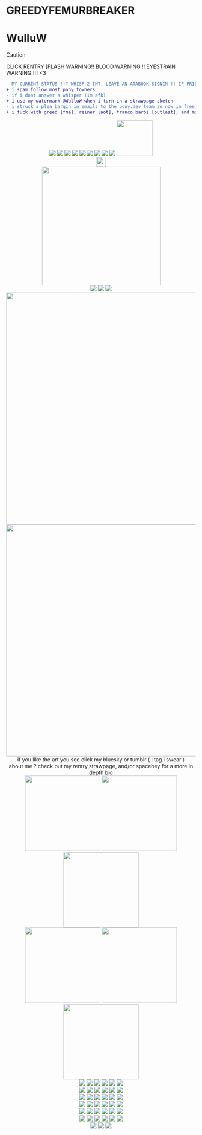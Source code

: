 # GREEDYFEMURBREAKER
# WulluW
> [!CAUTION]
> CLICK RENTRY [FLASH WARNING!! BLOOD WARNING !! EYESTRAIN WARNING !!] <3
```diff
- MY CURRENT STATUS !!? WHISP 2 INT, LEAVE AN ATABOOK SIGNIN !! IF FRIEND DISCORD MESSAGE ME !!!
+ i spam follow most pony.towners
- if i dont answer a whisper (im afk)
+ i use my watermark @WulluW when i turn in a strawpage sketch
- i struck a plea bargin in emails to the pony.dev team so now im free from 15 min afk disconnect hell !
+ i fuck with greed [fma], reiner [aot], franco barbi [outlast], and miles upshur [outlast] if you fuck with em too hit me up
```

 <div align="center">
  <img src="https://file.garden/Zn4VyXfEdAHVeqaq/pixels/sega.gif">
  <img src="https://file.garden/Zn4VyXfEdAHVeqaq/pixels/steam.gif">
  <img src="https://file.garden/Zn4VyXfEdAHVeqaq/pixels/playstation.gif">
  <img src="https://file.garden/Zn4VyXfEdAHVeqaq/pixels/xbox.jpg">
  <img src="https://file.garden/Zn4VyXfEdAHVeqaq/pixels/n64.png">
  <img src="https://file.garden/Zn4VyXfEdAHVeqaq/pixels/wii.png">
  <img src="https://file.garden/Zn4VyXfEdAHVeqaq/pixels/3ds.png">
 <img src="https://file.garden/Zn4VyXfEdAHVeqaq/pixels/gameboy.png">
  <img src="https://file.garden/Zn4VyXfEdAHVeqaq/pixels/supermonkeyball.png">
  <img src="https://file.garden/Zn4VyXfEdAHVeqaq/pixels/i-leave-bite-marks.gif" width="95">
</div>
 

<div align="center">
  <img src="https://file.garden/Zn4VyXfEdAHVeqaq/Tumblr_l_56989568344858.gif" width="25">
</div>

<div align="center">
  <img src="https://cdn.bsky.app/img/feed_fullsize/plain/did:plc:g5gdpowrvjzkx3axh5nch3fy/bafkreibhrlj3bpmkxu6lxjtve25qpl6mokwd2w4gdy7cgkhofb6udw6in4@jpeg" width="315">
</div>

<div align="center">
  <img src="https://file.garden/Zn4VyXfEdAHVeqaq/TKCwi44%20-%20Imgur.jpg">
 <img src="https://file.garden/Zn4VyXfEdAHVeqaq/ZWI2ldb%20-%20Imgur.gif">
  <img src="https://file.garden/Zn4VyXfEdAHVeqaq/sG8QX6C%20-%20Imgur.jpg">
</div>

<div align="center">
  <img src="https://file.garden/Zn4VyXfEdAHVeqaq/IMG_2381.png" width="615">
</div>

<div align="center">
  <img src="https://file.garden/Zn4VyXfEdAHVeqaq/IMG_2369.jpeg" width="615">
</div>
<div align="center"> if you like the art you see click my bluesky or tumblr ( i tag i swear )
</div>
<div align="center">  about me ?  check out my rentry,strawpage, and/or spacehey for a more in depth bio
</div>
<div align="center">
 <img src="https://file.garden/Zn4VyXfEdAHVeqaq/aot%20reiner%20jean%20connie.jpg" width="200"> <img src="https://file.garden/Zn4VyXfEdAHVeqaq/outlast%20miles%203.jpg" width="200"> <img src="https://file.garden/Zn4VyXfEdAHVeqaq/trigun%20vashwood.jpg" width="200">
</div>
<div align="center">
 <img src="https://64.media.tumblr.com/bb1f8b45ae2c545673e28f6f389797cc/917b6385ee3ec77e-1f/s1280x1920/6972f9cd52a7b90b02eb0af299003d3036b40626.pnj" width="200"> <img src="https://64.media.tumblr.com/b4440628ccca21becb173e792a99f989/48939d5a6b3a5d33-4b/s1280x1920/f606ceb2dc6510cc4722c82406573939d245aa5e.pnj" width="200"> <img src="https://64.media.tumblr.com/b11663ffdba2be6b5e276ce32d331e97/cb720683897f517d-6a/s640x960/fe048811278bfefa0de33df1b34d3a7b3bb7b361.pnj" width="200">
</div>



<div align="center">
  <img src="https://file.garden/Zn4VyXfEdAHVeqaq/wii.gif">
  <img src="https://file.garden/Zn4VyXfEdAHVeqaq/dragonlover.gif">
  <img src="https://file.garden/Zn4VyXfEdAHVeqaq/teeeeeth.png">
  <img src="https://file.garden/Zn4VyXfEdAHVeqaq/phoenixcoffee.gif">
  <img src="https://file.garden/Zn4VyXfEdAHVeqaq/burntout.jpg">
  <img src="https://file.garden/Zn4VyXfEdAHVeqaq/3ds.gif">
</div>

<div align="center">
 <img src="https://file.garden/Zn4VyXfEdAHVeqaq/propaganda.png">
  <img src="https://file.garden/Zn4VyXfEdAHVeqaq/pokemonblack.gif">
  <img src="https://file.garden/Zn4VyXfEdAHVeqaq/ilovesnacking.gif">
 <img src="https://file.garden/Zn4VyXfEdAHVeqaq/gameboy.gif">
  <img src="https://file.garden/Zn4VyXfEdAHVeqaq/mayaviolence.gif">
  <img src="https://file.garden/Zn4VyXfEdAHVeqaq/okamirunning.gif">
</div>

<div align="center">
 <img src="https://file.garden/Zn4VyXfEdAHVeqaq/man.png">
  <img src="https://file.garden/Zn4VyXfEdAHVeqaq/theythemfish.png">
  <img src="https://file.garden/Zn4VyXfEdAHVeqaq/piccoloburgerking.png">
 <img src="https://file.garden/Zn4VyXfEdAHVeqaq/jdzpUSB%20-%20Imgur.png">
  <img src="https://file.garden/Zn4VyXfEdAHVeqaq/vD1E33V%20-%20Imgur.png">
  <img src="https://file.garden/Zn4VyXfEdAHVeqaq/KT2yq0p%20-%20Imgur.png">
</div>
 
<div align="center">
  <img src="https://file.garden/Zn4VyXfEdAHVeqaq/dancinkittycat.gif">
  <img src="https://file.garden/Zn4VyXfEdAHVeqaq/tailsgetstrolled.png">
  <img src="https://file.garden/Zn4VyXfEdAHVeqaq/danckity.gif">
 <img src="https://file.garden/Zn4VyXfEdAHVeqaq/XfHTZjq%20-%20Imgur.gif">
  <img src="https://file.garden/Zn4VyXfEdAHVeqaq/tS3ec4b%20-%20Imgur.png">
  <img src="https://file.garden/Zn4VyXfEdAHVeqaq/1kbaDrI%20-%20Imgur.gif">
</div>

<div align="center">
 <img src="https://file.garden/Zn4VyXfEdAHVeqaq/l6sM7xP%20-%20Imgur.png">
  <img src="https://file.garden/Zn4VyXfEdAHVeqaq/5GA6i4p%20-%20Imgur.gif">
  <img src="https://file.garden/Zn4VyXfEdAHVeqaq/q14Xmm2%20-%20Imgur.gif">
  <img src="https://file.garden/Zn4VyXfEdAHVeqaq/hX0UevK%20-%20Imgur.jpg">
  <img src="https://file.garden/Zn4VyXfEdAHVeqaq/WFeaLWX%20-%20Imgur.gif">
  <img src="https://file.garden/Zn4VyXfEdAHVeqaq/UPBSIyT%20-%20Imgur.gif">
</div>
<div align="center">
 <img src="https://file.garden/Zn4VyXfEdAHVeqaq/imnEPqb%20-%20Imgur.gif">
  <img src="https://file.garden/Zn4VyXfEdAHVeqaq/fbAtbun%20-%20Imgur.gif">
  <img src="https://file.garden/Zn4VyXfEdAHVeqaq/zLcYwF4%20-%20Imgur.gif">
 <img src="https://file.garden/Zn4VyXfEdAHVeqaq/0qHnIUg%20-%20Imgur.png">
  <img src="https://file.garden/Zn4VyXfEdAHVeqaq/ttr1KQJ%20-%20Imgur.png">

  

 
  <img src="https://file.garden/Zn4VyXfEdAHVeqaq/regular%20show.gif">
</div>

<div align="center">
 <img src="https://file.garden/Zn4VyXfEdAHVeqaq/wowie.gif">
  <img src="https://file.garden/Zn4VyXfEdAHVeqaq/SRRah2p%20-%20Imgur.gif">
  <img src="https://file.garden/Zn4VyXfEdAHVeqaq/water%20stamp.gif">

